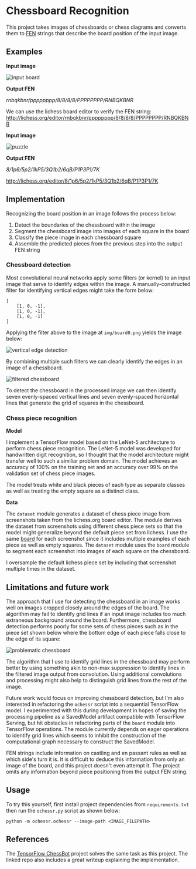 # Chessboard Recognition

This project takes images of chessboards or chess diagrams and converts them to [FEN](https://en.wikipedia.org/wiki/Forsyth%E2%80%93Edwards_Notation) strings that describe the board position of the input image.

## Examples

__Input image__

![input board](img/board0.png)

__Output FEN__

_rnbqkbnr/pppppppp/8/8/8/8/PPPPPPPP/RNBQKBNR_

We can use the lichess board editor to verify the FEN string: http://lichess.org/editor/rnbqkbnr/pppppppp/8/8/8/8/PPPPPPPP/RNBQKBNR

__Input image__

![puzzle](img/puzzle_20200909.png)

__Output FEN__

_8/1p6/5p2/1kP5/3Q1b2/6qB/P1P3P1/7K_

http://lichess.org/editor/8/1p6/5p2/1kP5/3Q1b2/6qB/P1P3P1/7K


## Implementation

Recognizing the board position in an image follows the process below:

1. Detect the boundaries of the chessboard within the image
2. Segment the chessboard image into images of each square in the board
3. Classify the piece image in each chessboard square
4. Assemble the predicted pieces from the previous step into the output FEN string

### Chessboard detection

Most convolutional neural networks apply some filters (or kernel) to an input image that serve to identify edges within the image. A manually-constructed filter for identifying vertical edges might take the form below:

    [
        [1, 0, -1],
        [1, 0, -1],
        [1, 0, -1]
    ]

Applying the filter above to the image at `img/board0.png` yields the image below:

![vertical edge detection](docs/light_dark_vertical.png)

By combining multiple such filters we can clearly identify the edges in an image of a chessboard.

![filtered chessboard](docs/filtered.png)

To detect the chessboard in the processed image we can then identify seven evenly-spaced vertical lines and seven evenly-spaced horizontal lines that generate the grid of squares in the chessboard.

### Chess piece recognition

__Model__

I implement a TensorFlow model based on the LeNet-5 architecture to perform chess piece recognition. The LeNet-5 model was developed for handwritten digit recognition, so I thought that the model architecture might transfer well to such a similiar problem domain. The model achieves an accuracy of 100% on the training set and an accuracy over 99% on the validation set of chess piece images.

The model treats white and black pieces of each type as separate classes as well as treating the empty square as a distinct class.

__Data__

The `dataset` module generates a dataset of chess piece image from screenshots taken from the lichess.org board editor. The module derives the dataset from screenshots using different chess piece sets so that the model might generalize beyond the default piece set from lichess. I use the same [board](https://lichess.org/editor/kqrbnpkq/rbnpkqrb/npkqrbnp/kqrbnp2/KQRBNP2/NPKQRBNP/RBNPKQRB/KQRBNPKQ_w_-_-_0_1) for each screenshot since it includes multiple examples of each piece as well as empty squares. The `dataset` module uses the `board` module to segment each screenshot into images of each square on the chessboard.

I oversample the default lichess piece set by including that screenshot multiple times in the dataset.

## Limitations and future work

The approach that I use for detecting the chessboard in an image works well on images cropped closely around the edges of the board. The algorithm may fail to identify grid lines if an input image includes too much extraneous background around the board. Furthermore, chessboard detection performs poorly for some sets of chess pieces such as in the piece set shown below where the bottom edge of each piece falls close to the edge of its square:

![problematic chessboard](docs/problematic_chessboard.png)

The algorithm that I use to identify grid lines in the chessboard may perform better by using something akin to non-max suppression to identify lines in the filtered image output from convolution. Using additional convolutions and processing might also help to distinguish grid lines from the rest of the image.

Future work would focus on improving chessboard detection, but I'm also interested in refactoring the `ochessr` script into a sequential TensorFlow model. I experimented with this during development in hopes of saving the processing pipeline as a SavedModel artifact compatible with TensorFlow Serving, but hit obstacles in refactoring parts of the `board` module into TensorFlow operations. The module currently depends on eager operations to identify grid lines which seems to inhibit the construction of the computational graph necessary to construct the SavedModel.

FEN strings include information on castling and en passant rules as well as which side's turn it is. It is difficult to deduce this information from only an image of the board, and this project doesn't even attempt it. The project omits any information beyond piece positioning from the output FEN string.

## Usage

To try this yourself, first install project dependencies from `requirements.txt` then run the `ochessr.py` script as shown below:

    python -m ochessr.ochessr --image-path <IMAGE_FILEPATH>

## References

The [TensorFlow ChessBot](https://github.com/Elucidation/tensorflow_chessbot) project solves the same task as this project. The linked repo also includes a great writeup explaining the implementation.
